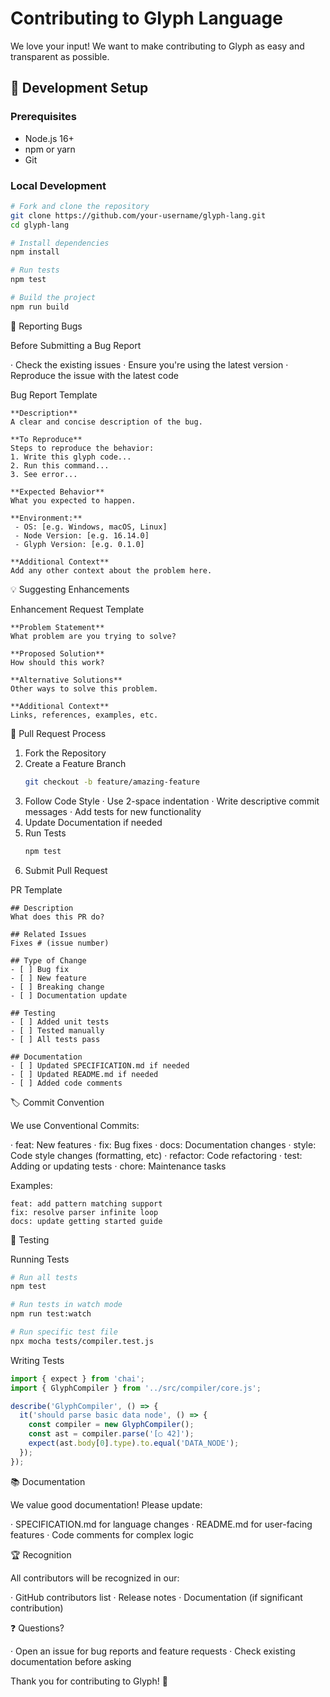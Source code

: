 # Contributing to Glyph Language

We love your input! We want to make contributing to Glyph as easy and transparent as possible.

## 🎯 Development Setup

### Prerequisites
- Node.js 16+ 
- npm or yarn
- Git

### Local Development
```bash
# Fork and clone the repository
git clone https://github.com/your-username/glyph-lang.git
cd glyph-lang

# Install dependencies
npm install

# Run tests
npm test

# Build the project
npm run build
```

🐛 Reporting Bugs

Before Submitting a Bug Report

· Check the existing issues
· Ensure you're using the latest version
· Reproduce the issue with the latest code

Bug Report Template

```
**Description**
A clear and concise description of the bug.

**To Reproduce**
Steps to reproduce the behavior:
1. Write this glyph code...
2. Run this command...
3. See error...

**Expected Behavior**
What you expected to happen.

**Environment:**
 - OS: [e.g. Windows, macOS, Linux]
 - Node Version: [e.g. 16.14.0]
 - Glyph Version: [e.g. 0.1.0]

**Additional Context**
Add any other context about the problem here.
```

💡 Suggesting Enhancements

Enhancement Request Template

```
**Problem Statement**
What problem are you trying to solve?

**Proposed Solution**
How should this work?

**Alternative Solutions**
Other ways to solve this problem.

**Additional Context**
Links, references, examples, etc.
```

🔧 Pull Request Process

1. Fork the Repository
2. Create a Feature Branch
   ```bash
   git checkout -b feature/amazing-feature
   ```
3. Follow Code Style
   · Use 2-space indentation
   · Write descriptive commit messages
   · Add tests for new functionality
4. Update Documentation if needed
5. Run Tests
   ```bash
   npm test
   ```
6. Submit Pull Request

PR Template

```
## Description
What does this PR do?

## Related Issues
Fixes # (issue number)

## Type of Change
- [ ] Bug fix
- [ ] New feature
- [ ] Breaking change
- [ ] Documentation update

## Testing
- [ ] Added unit tests
- [ ] Tested manually
- [ ] All tests pass

## Documentation
- [ ] Updated SPECIFICATION.md if needed
- [ ] Updated README.md if needed
- [ ] Added code comments
```

🏷️ Commit Convention

We use Conventional Commits:

· feat: New features
· fix: Bug fixes
· docs: Documentation changes
· style: Code style changes (formatting, etc)
· refactor: Code refactoring
· test: Adding or updating tests
· chore: Maintenance tasks

Examples:

```
feat: add pattern matching support
fix: resolve parser infinite loop
docs: update getting started guide
```

🧪 Testing

Running Tests

```bash
# Run all tests
npm test

# Run tests in watch mode
npm run test:watch

# Run specific test file
npx mocha tests/compiler.test.js
```

Writing Tests

```javascript
import { expect } from 'chai';
import { GlyphCompiler } from '../src/compiler/core.js';

describe('GlyphCompiler', () => {
  it('should parse basic data node', () => {
    const compiler = new GlyphCompiler();
    const ast = compiler.parse('[○ 42]');
    expect(ast.body[0].type).to.equal('DATA_NODE');
  });
});
```

📚 Documentation

We value good documentation! Please update:

· SPECIFICATION.md for language changes
· README.md for user-facing features
· Code comments for complex logic

🏆 Recognition

All contributors will be recognized in our:

· GitHub contributors list
· Release notes
· Documentation (if significant contribution)

❓ Questions?

· Open an issue for bug reports and feature requests
· Check existing documentation before asking

Thank you for contributing to Glyph! 🎉
